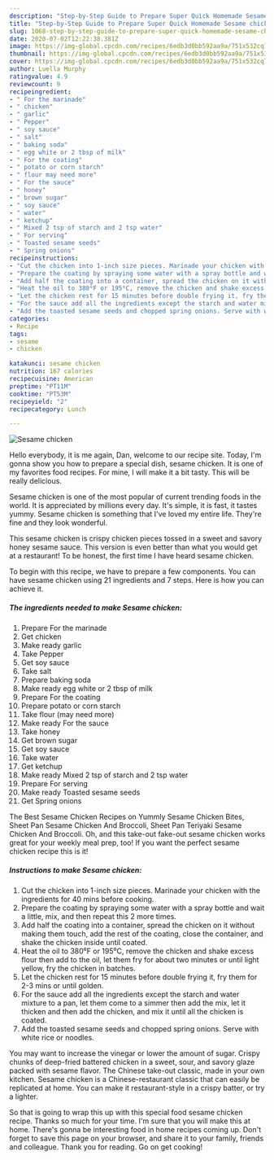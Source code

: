 ```yaml
---
description: "Step-by-Step Guide to Prepare Super Quick Homemade Sesame chicken"
title: "Step-by-Step Guide to Prepare Super Quick Homemade Sesame chicken"
slug: 1068-step-by-step-guide-to-prepare-super-quick-homemade-sesame-chicken
date: 2020-07-02T12:22:38.381Z
image: https://img-global.cpcdn.com/recipes/6edb3d0bb592aa9a/751x532cq70/sesame-chicken-recipe-main-photo.jpg
thumbnail: https://img-global.cpcdn.com/recipes/6edb3d0bb592aa9a/751x532cq70/sesame-chicken-recipe-main-photo.jpg
cover: https://img-global.cpcdn.com/recipes/6edb3d0bb592aa9a/751x532cq70/sesame-chicken-recipe-main-photo.jpg
author: Luella Murphy
ratingvalue: 4.9
reviewcount: 9
recipeingredient:
- " For the marinade"
- " chicken"
- " garlic"
- " Pepper"
- " soy sauce"
- " salt"
- " baking soda"
- " egg white or 2 tbsp of milk"
- " For the coating"
- " potato or corn starch"
- " flour may need more"
- " For the sauce"
- " honey"
- " brown sugar"
- " soy sauce"
- " water"
- " ketchup"
- " Mixed 2 tsp of starch and 2 tsp water"
- " For serving"
- " Toasted sesame seeds"
- " Spring onions"
recipeinstructions:
- "Cut the chicken into 1-inch size pieces. Marinade your chicken with the ingredients for 40 mins before cooking."
- "Prepare the coating by spraying some water with a spray bottle and wait a little, mix, and then repeat this 2 more times."
- "Add half the coating into a container, spread the chicken on it without making them touch, add the rest of the coating, close the container, and shake the chicken inside until coated."
- "Heat the oil to 380⁰F or 195⁰C, remove the chicken and shake excess flour then add to the oil, let them fry for about two minutes or until light yellow, fry the chicken in batches."
- "Let the chicken rest for 15 minutes before double frying it, fry them for 2-3 mins or until golden."
- "For the sauce add all the ingredients except the starch and water mixture to a pan, let them come to a simmer then add the mix, let it thicken and then add the chicken, and mix it until all the chicken is coated."
- "Add the toasted sesame seeds and chopped spring onions. Serve with white rice or noodles."
categories:
- Recipe
tags:
- sesame
- chicken

katakunci: sesame chicken 
nutrition: 167 calories
recipecuisine: American
preptime: "PT11M"
cooktime: "PT53M"
recipeyield: "2"
recipecategory: Lunch

---
```



![Sesame chicken](https://img-global.cpcdn.com/recipes/6edb3d0bb592aa9a/751x532cq70/sesame-chicken-recipe-main-photo.jpg)

Hello everybody, it is me again, Dan, welcome to our recipe site. Today, I'm gonna show you how to prepare a special dish, sesame chicken. It is one of my favorites food recipes. For mine, I will make it a bit tasty. This will be really delicious.

Sesame chicken is one of the most popular of current trending foods in the world. It is appreciated by millions every day. It's simple, it is fast, it tastes yummy. Sesame chicken is something that I've loved my entire life. They're fine and they look wonderful.

This sesame chicken is crispy chicken pieces tossed in a sweet and savory honey sesame sauce. This version is even better than what you would get at a restaurant! To be honest, the first time I have heard sesame chicken.


To begin with this recipe, we have to prepare a few components. You can have sesame chicken using 21 ingredients and 7 steps. Here is how you can achieve it.

<!--inarticleads1-->

##### The ingredients needed to make Sesame chicken:

1. Prepare  For the marinade
1. Get  chicken
1. Make ready  garlic
1. Take  Pepper
1. Get  soy sauce
1. Take  salt
1. Prepare  baking soda
1. Make ready  egg white or 2 tbsp of milk
1. Prepare  For the coating
1. Prepare  potato or corn starch
1. Take  flour (may need more)
1. Make ready  For the sauce
1. Take  honey
1. Get  brown sugar
1. Get  soy sauce
1. Take  water
1. Get  ketchup
1. Make ready  Mixed 2 tsp of starch and 2 tsp water
1. Prepare  For serving
1. Make ready  Toasted sesame seeds
1. Get  Spring onions


The Best Sesame Chicken Recipes on Yummly Sesame Chicken Bites, Sheet Pan Sesame Chicken And Broccoli, Sheet Pan Teriyaki Sesame Chicken And Broccoli. Oh, and this take-out fake-out sesame chicken works great for your weekly meal prep, too! If you want the perfect sesame chicken recipe this is it! 

<!--inarticleads2-->

##### Instructions to make Sesame chicken:

1. Cut the chicken into 1-inch size pieces. Marinade your chicken with the ingredients for 40 mins before cooking.
1. Prepare the coating by spraying some water with a spray bottle and wait a little, mix, and then repeat this 2 more times.
1. Add half the coating into a container, spread the chicken on it without making them touch, add the rest of the coating, close the container, and shake the chicken inside until coated.
1. Heat the oil to 380⁰F or 195⁰C, remove the chicken and shake excess flour then add to the oil, let them fry for about two minutes or until light yellow, fry the chicken in batches.
1. Let the chicken rest for 15 minutes before double frying it, fry them for 2-3 mins or until golden.
1. For the sauce add all the ingredients except the starch and water mixture to a pan, let them come to a simmer then add the mix, let it thicken and then add the chicken, and mix it until all the chicken is coated.
1. Add the toasted sesame seeds and chopped spring onions. Serve with white rice or noodles.


You may want to increase the vinegar or lower the amount of sugar. Crispy chunks of deep-fried battered chicken in a sweet, sour, and savory glaze packed with sesame flavor. The Chinese take-out classic, made in your own kitchen. Sesame chicken is a Chinese-restaurant classic that can easily be replicated at home. You can make it restaurant-style in a crispy batter, or try a lighter. 

So that is going to wrap this up with this special food sesame chicken recipe. Thanks so much for your time. I'm sure that you will make this at home. There's gonna be interesting food in home recipes coming up. Don't forget to save this page on your browser, and share it to your family, friends and colleague. Thank you for reading. Go on get cooking!
